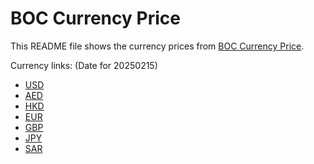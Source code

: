 # BOC Currency Price

This README file shows the currency prices from [BOC Currency Price](https://www.boc.cn/sourcedb/whpj/).

Currency links: (Date for 20250215)

- [USD](https://bocurrencyprice.techina.science/BOC_CURRENCY_PRICE/USD/20250215.json)
- [AED](https://bocurrencyprice.techina.science/BOC_CURRENCY_PRICE/AED/20250215.json)
- [HKD](https://bocurrencyprice.techina.science/BOC_CURRENCY_PRICE/HKD/20250215.json)
- [EUR](https://bocurrencyprice.techina.science/BOC_CURRENCY_PRICE/EUR/20250215.json)
- [GBP](https://bocurrencyprice.techina.science/BOC_CURRENCY_PRICE/GBP/20250215.json)
- [JPY](https://bocurrencyprice.techina.science/BOC_CURRENCY_PRICE/JPY/20250215.json)
- [SAR](https://bocurrencyprice.techina.science/BOC_CURRENCY_PRICE/SAR/20250215.json)
